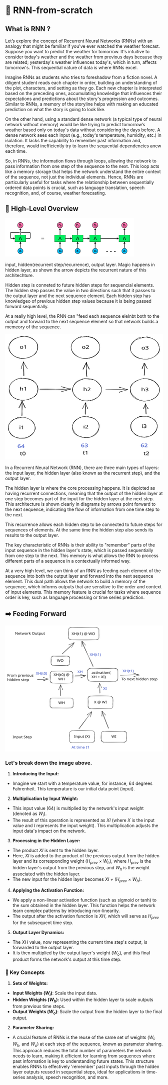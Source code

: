 # 🔁 RNN-from-scratch 

## What is RNN ?

Let’s explore the concept of Recurrent Neural Networks (RNNs) with an analogy that might be familiar if you've ever watched the weather forecast. Suppose you want to predict the weather for tomorrow. It's intuitive to consider today's weather and the weather from previous days because they are related; yesterday's weather influences today's, which in turn, affects tomorrow's. This sequential nature of data is where RNNs excel.

Imagine RNNs as students who tries to foreshadow from a fiction novel. A diligent student reads each chapter in order, building an understanding of the plot, characters, and setting as they go. Each new chapter is interpreted based on the preceding ones, accumulating knowledge that influences their expectations and predictions about the story's progression and outcomes. Similar to RNNs, a memory of the storyline helps with making an educated prediction on what the story is going to look like. 

On the other hand, using a standard dense network (a typical type of neural network without memory) would be like trying to predict tomorrow’s weather based only on today's data without considering the days before. A dense network sees each input (e.g., today's temperature, humidity, etc.) in isolation. It lacks the capability to remember past information and, therefore, would inefficiently try to learn the sequential dependencies anew each time.

So, in RNNs, the information flows through loops, allowing the network to pass information from one step of the sequence to the next. This loop acts like a memory storage that helps the network understand the entire context of the sequence, not just the individual elements. Hence, RNNs are particularly useful for tasks where the relationship between sequentially ordered data points is crucial, such as language translation, speech recognition, and, of course, weather forecasting.

## 🧠 High-Level Overview 
![Rolled and Unrolled RNN](images/RNN_Overview.png)

input, hidden(recurrent step/recurrence), output layer. 
Magic happens in hidden layer, as shown the arrow depicts the recurrent nature of this architechture. 

Hidden step is conneted to future hidden steps for sequencial elements. The hidden step passes the value in two directions such that it passes to the output layer and the next sequence element. Each hidden step has knowledgeo of previous hidden step values because it is being passed forward sequentially. 

At a really high level, the RNN can "feed each sequence elelnbt both to the output and forward to the next sequence element so that network builds a memeory of the sequence. 

<img src="images/rnn_unrolled.svg" alt="RNN Operations" width="600" height="400"/>

In a Recurrent Neural Network (RNN), there are three main types of layers: the input layer, the hidden layer (also known as the recurrent step), and the output layer.

The hidden layer is where the core processing happens. It is depicted as having recurrent connections, meaning that the output of the hidden layer at one step becomes part of the input for the hidden layer at the next step. This architecture is shown clearly in diagrams by arrows point forward to the next sequence, indicating the flow of information from one time step to the next.

This recurrence allows each hidden step to be connected to future steps for sequences of elements. At the same time the hidden step also sends its results to the output layer.

The key characteristic of RNNs is their ability to "remember" parts of the input sequence in the hidden layer's state, which is passed sequentially from one step to the next. This memory is what allows the RNN to process different parts of a sequence in a contextually informed way.

At a very high level, we can think of an RNN as feeding each element of the sequence into both the output layer and forward into the next sequence element. This dual path allows the network to build a memory of the sequence, which informs outputs that are sensitive to the order and context of input elements. This memory feature is crucial for tasks where sequence order is key, such as language processing or time series prediction.


## ➡️ Feeding Forward

<img src="images/rnn_operations.svg" alt="RNN Operations" width="600" height="400"/>

### Let's break down the image above. 

1. **Introducing the Input:**
  - Imagine we start with a temperature value, for instance, 64 degrees Fahrenheit. This temperature is our initial data point (input).

2. **Multiplication by Input Weight:**
  - This input value (64) is multiplied by the network's input weight (denoted as *W<sub>i</sub>*).
  - The result of this operation is represented as *XI* (where *X* is the input value and *I* represents the input weight). This multiplication adjusts the input data's impact on the network.

3. **Processing in the Hidden Layer:**
  - The product *XI* is sent to the hidden layer.
  - Here, *XI* is added to the product of the previous output from the hidden layer and its corresponding weight (*H<sub>prev</sub> × W<sub>h</sub>*), where *H<sub>prev</sub>* is the hidden layer's output from the previous step, and *W<sub>h</sub>* is the weight associated with the hidden layer.
  - The new input for the hidden layer becomes *XI + (H<sub>prev</sub> × W<sub>h</sub>)*.

4. **Applying the Activation Function:**
  - We apply a non-linear activation function (such as sigmoid or tanh) to the sum obtained in the hidden layer. This function helps the network learn complex patterns by introducing non-linearity.
  - The output after the activation function is *XH*, which will serve as *H<sub>prev</sub>* for the subsequent time step.

5. **Output Layer Dynamics:**
  - The *XH* value, now representing the current time step's output, is forwarded to the output layer.
  - It is then multiplied by the output layer's weight (*W<sub>o</sub>*), and this final product forms the network's output at this time step.

### 🔑 Key Concepts

1. **Sets of Weights:**
  - **Input Weights (*W<sub>i</sub>*)**: Scale the input data.
  - **Hidden Weights (*W<sub>h</sub>*)**: Used within the hidden layer to scale outputs from previous time steps.
  - **Output Weights (*W<sub>o</sub>*)**: Scale the output from the hidden layer to the final output.

2. **Parameter Sharing:**
  - A crucial feature of RNNs is the reuse of the same set of weights (*W<sub>i</sub>*, *W<sub>h</sub>*, and *W<sub>o</sub>*) at each step of the sequence, known as parameter sharing. This approach reduces the total number of parameters the network needs to learn, making it efficient for learning from sequences where past information is key to understanding future states. This structure enables RNNs to effectively 'remember' past inputs through the hidden layer outputs reused in sequential steps, ideal for applications in time-series analysis, speech recognition, and more.
